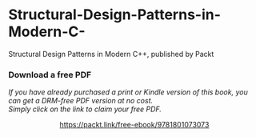 # Structural-Design-Patterns-in-Modern-C-
Structural Design Patterns in Modern C++, published by Packt
### Download a free PDF

 <i>If you have already purchased a print or Kindle version of this book, you can get a DRM-free PDF version at no cost.<br>Simply click on the link to claim your free PDF.</i>
<p align="center"> <a href="https://packt.link/free-ebook/9781801073073">https://packt.link/free-ebook/9781801073073 </a> </p>